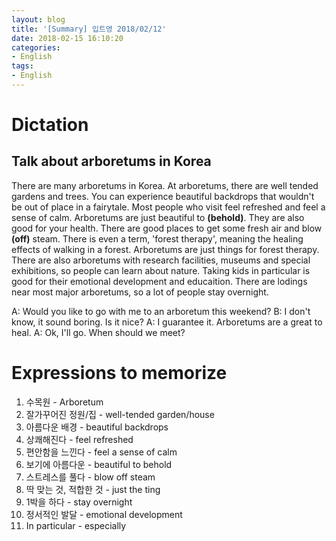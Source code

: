 ```yaml
---
layout: blog
title: '[Summary] 입트영 2018/02/12'
date: 2018-02-15 16:10:20
categories:
- English
tags:
- English
---
```


# Dictation
## Talk about arboretums in Korea

There are many arboretums in Korea. At arboretums, there are well tended gardens and trees. You can experience beautiful backdrops that wouldn't be out of place in a fairytale. Most people who visit feel refreshed and feel a sense of calm. Arboretums are just beautiful to **(behold)**. They are also good for your health. There are good places to get some fresh air and blow **(off)** steam. There is even a term, 'forest therapy', meaning the healing effects of walking in a forest. Arboretums are just things for forest therapy. There are also arboretums with research facilities, museums and special exhibitions, so people can learn about nature. Taking kids in particular is good for their emotional development and educaition. There are lodings near most major arboretums, so a lot of people stay overnight.

A: Would you like to go with me to an arboretum this weekend?
B: I don't know, it sound boring. Is it nice?
A: I guarantee it. Arboretums are a great to heal.
A: Ok, I'll go. When should we meet?

# Expressions to memorize
1. 수목원 - Arboretum
2. 잘가꾸어진 정원/집 - well-tended garden/house
3. 아름다운 배경 - beautiful backdrops
4. 상쾌해진다 - feel refreshed
5. 편안함을 느낀다 - feel a sense of calm
6. 보기에 아름다운 - beautiful to behold
7. 스트레스를 풀다 - blow off steam
8. 딱 맞는 것, 적합한 것 - just the ting
9. 1박을 하다 - stay overnight
10. 정서적인 발달 - emotional development
11. In particular - especially